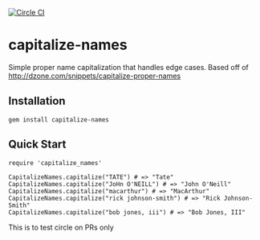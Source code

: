 [![Circle CI](https://circleci.com/gh/infiton/capitalize-names.svg?style=shield)](https://circleci.com/gh/infiton/capitalize-names)
# capitalize-names
Simple proper name capitalization that handles edge cases. Based off of http://dzone.com/snippets/capitalize-proper-names

## Installation
```
gem install capitalize-names
```

## Quick Start

```
require 'capitalize_names'

CapitalizeNames.capitalize("TATE") # => "Tate"
CapitalizeNames.capitalize("JoHn O'NEILL") # => "John O'Neill"
CapitalizeNames.capitalize("macarthur") # => "MacArthur"
CapitalizeNames.capitalize("rick johnson-smith") # => "Rick Johnson-Smith"
CapitalizeNames.capitalize("bob jones, iii") # => "Bob Jones, III"
```

This is to test circle on PRs only